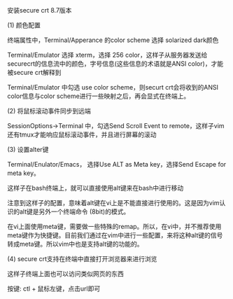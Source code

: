 安装secure crt 8.7版本



(1) 颜色配置

终端属性中，Terminal/Apperance 的color scheme 选择 solarized dark颜色


Terminal/Emulator 选择 xterm，选择 256 color，这样子从服务器发送给securecrt的信息流中的颜色，字号信息(这些信息的术语就是ANSI color)，才能被secure crt解释到

Terminal/Emulator 中勾选 use color scheme，则securt crt会将收到的ANSI color信息与color scheme进行一些映射之后，再会显式在终端上。



(2) 将鼠标滚动事件同步到远端

SessionOptions→Terminal 中，勾选Send Scroll Event to remote，这样子vim还有tmux才能响应鼠标滚动事件，并且进行屏幕的滚动



(3) 设置alter键

Terminal/Enulator/Emacs， 选择Use ALT as Meta key，选择Send Escape for meta key。

这样子在bash终端上，就可以直接使用alt键来在bash中进行移动

注意到这样子的配置，意味着alt键在vi上是不能直接进行使用的。这是因为vim认识的alt键是另外一个终端命令 (8bit)的模式。

在vi上面使用meta键，需要做一些特殊的remap。所以，在vi中，并不推荐使用meta键作为快捷键。目前我们通过在vim中进行一些配置，来将这种alt键的信号转成meta键。所以vim中也是支持alt键的功能的。



(4) secure crt支持在终端中直接打开浏览器来进行浏览

这样子终端上面也可以访问类似网页的东西

按键: ctl + 鼠标左键，点击url即可



